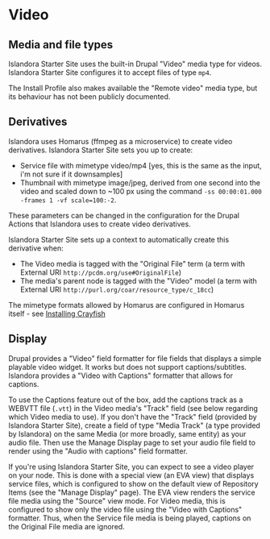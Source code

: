 # Video

## Media and file types

Islandora Starter Site uses the built-in Drupal "Video" media type for videos. Islandora Starter Site configures it to accept files of type `mp4`.

The Install Profile also makes available the "Remote video" media type, but its behaviour has not been publicly documented.

## Derivatives

Islandora uses Homarus (ffmpeg as a microservice) to create video derivatives. Islandora Starter Site sets you up to create:

* Service file with mimetype video/mp4 [yes, this is the same as the input, i'm not sure if it downsamples]
* Thumbnail with mimetype image/jpeg, derived from one second into the video and scaled down to ~100 px using the command `-ss 00:00:01.000 -frames 1 -vf scale=100:-2`. 

These parameters can be changed in the configuration for the Drupal Actions that Islandora uses to create video derivatives.

Islandora Starter Site sets up a context to automatically create this derivative when:

* The Video media is tagged with the "Original File" term (a term with External URI `http://pcdm.org/use#OriginalFile`)
* The media's parent node is tagged with the "Video" model (a term with External URI `http://purl.org/coar/resource_type/c_18cc`)

The mimetype formats allowed by Homarus are configured in Homarus itself - see [Installing Crayfish](../installation/manual/installing_crayfish#homarus-audiovideo-derivatives)

## Display

Drupal provides a "Video" field formatter for file fields that displays a simple playable video widget. It works but does not support captions/subtitles. Islandora provides a "Video with Captions" formatter that allows for captions.

To use the Captions feature out of the box, add the captions track as a  WEBVTT file (`.vtt`) in the Video media's "Track" field (see below regarding which Video media to use). If you don't have the "Track" field (provided by Islandora Starter Site), create a field of type "Media Track" (a type provided by Islandora) on the same Media (or more broadly, same entity) as your audio file.  Then use the Manage Display page to set your audio file field to render using the "Audio with captions" field formatter.

If you're using Islandora Starter Site, you can expect to see a video player on your node. This is done with a special view (an EVA view) that displays service files, which is configured to show on the default view of Repository Items (see the "Manage Display" page). The EVA view renders the service file media using the "Source" view mode. For Video media, this is configured to show only the video file using the "Video with Captions" formatter. Thus, when the Service file media is being played, captions on the Original File media are ignored. 
